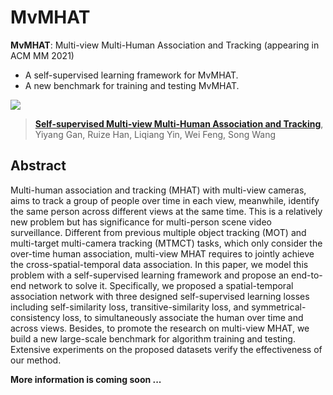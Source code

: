 # MvMHAT
**MvMHAT**: Multi-view Multi-Human Association and Tracking (appearing in ACM MM 2021)
- A self-supervised learning framework for MvMHAT.
- A new benchmark for training and testing MvMHAT.

![](https://github.com/realgump/MvMHAT/blob/main/readme/1.jpg)

> [**Self-supervised Multi-view Multi-Human Association and Tracking**](https://github.com/realgump/MvMHAT/blob/main/readme/PDF%20coming%20soon),            
> Yiyang Gan, Ruize Han, Liqiang Yin, Wei Feng, Song Wang     


## Abstract
Multi-human association and tracking (MHAT) with multi-view cameras, aims to track a group of people over time in each view, meanwhile, identify the same person across different views at the same time. This is a relatively new problem but has significance for multi-person scene video surveillance. Different from previous multiple object tracking (MOT) and multi-target multi-camera tracking (MTMCT) tasks, which only consider the over-time human association, multi-view MHAT requires to jointly achieve the cross-spatial-temporal data association. In this paper, we model this problem with a self-supervised learning framework and propose an end-to-end network to solve it. Specifically, we proposed a spatial-temporal association network with three designed self-supervised learning losses including self-similarity loss, transitive-similarity loss, and symmetrical-consistency loss, to simultaneously associate the human over time and across views. Besides, to promote the research on multi-view MHAT, we build a new large-scale benchmark for algorithm training and testing. Extensive experiments on the proposed datasets verify the effectiveness of our method.




**More information is coming soon ...**
